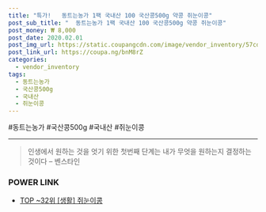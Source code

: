 ```yaml
--- 
title: "특가!   동트는농가 1팩 국내산 100 국산콩500g 약콩 쥐눈이콩" 
post_sub_title: "  동트는농가 1팩 국내산 100 국산콩500g 약콩 쥐눈이콩" 
post_money: ₩ 8,000 
post_date: 2020.02.01 
post_img_url: https://static.coupangcdn.com/image/vendor_inventory/57cd/c00a64bc6e88ae8016654b64d2b61bdf803bac39ff621885257165a3a7f4.jpg 
post_link_url: https://coupa.ng/bnM8rZ 
categories: 
  - vendor_inventory 
tags: 
  - 동트는농가 
  - 국산콩500g 
  - 국내산 
  - 쥐눈이콩 
--- 
```

  #동트는농가 #국산콩500g #국내산 #쥐눈이콩 
<hr> 

> 인생에서 원하는 것을 엇기 위한 첫번째 단계는 내가 무엇을 원하는지 결정하는 것이다 – 벤스타인 


### POWER LINK

* <a href="https://blog.naver.com/an0733/221792145583" target="_blank"> TOP ~32위 [생활] 쥐눈이콩</a>
